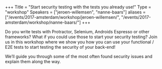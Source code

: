 +++
Title = "Start security testing with the tests you already use!"
Type = "workshop"
Speakers = ["jeroen-willemsen", "nanne-baars"]
aliases = ["/events/2017-amsterdam/workshop/jeroen-willemsen/", "/events/2017-amsterdam/workshop/nanne-baars/"]
+++

Do you write tests with Protractor, Selenium, Androids Espresso or other frameworks? What if you could use those to start your security testing? Join us in this workshop where we show you how you can use your functional / E2E tests to start testing the security of your back-end!

We’ll guide you through some of the most often found security issues and explain them along the way.
